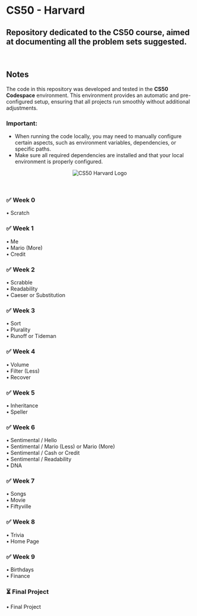 # CS50 - Harvard

## Repository dedicated to the CS50 course, aimed at documenting all the problem sets suggested.
<br>

## Notes

The code in this repository was developed and tested in the **CS50 Codespace** environment. This environment provides an automatic and pre-configured setup, ensuring that all projects run smoothly without additional adjustments.

### Important:
- When running the code locally, you may need to manually configure certain aspects, such as environment variables, dependencies, or specific paths.
- Make sure all required dependencies are installed and that your local environment is properly configured.

<p align="center">
  <img src="https://i.imgur.com/6OFToYz.png" alt="CS50 Harvard Logo">
</p>
<br>

### ✅ Week 0
  • Scratch
### ✅ Week 1
  • Me<br>
  • Mario (More)<br>
  • Credit<br>
### ✅ Week 2
  • Scrabble<br>
  • Readability<br>
  • Caeser or Substitution<br>
### ✅ Week 3
  • Sort<br>
  • Plurality<br>
  • Runoff or Tideman<br>
### ✅ Week 4
  • Volume<br>
  • Filter (Less)<br>
  • Recover<br>
### ✅ Week 5
  • Inheritance<br>
  • Speller<br>
### ✅ Week 6
  • Sentimental / Hello<br>
  • Sentimental / Mario (Less) or Mario (More)<br>
  • Sentimental / Cash or Credit<br>
  • Sentimental / Readability<br>
  • DNA<br>
### ✅ Week 7
  • Songs<br>
  • Movie<br>
  • Fiftyville<br>
### ✅ Week 8
  • Trivia<br>
  • Home Page<br>
### ✅ Week 9
  • Birthdays<br>
  • Finance<br>
### ⏳ Final Project
  • Final Project
